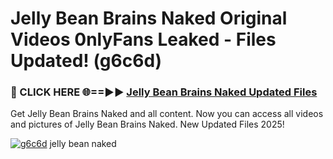 # Jelly Bean Brains Naked Original Videos 0nlyFans Leaked - Files Updated! (g6c6d)

<h3>🔴 CLICK HERE 🌐==►► <a href="https://tinyurl.com/up5wt9bj" rel="nofollow">Jelly Bean Brains Naked Updated Files</a></h3>

Get Jelly Bean Brains Naked and all content. Now you can access all videos and pictures of Jelly Bean Brains Naked. New Updated Files 2025!

[![g6c6d](https://i.imgur.com/ABiUzMV.gif)](https://tinyurl.com/up5wt9bj)
jelly bean naked